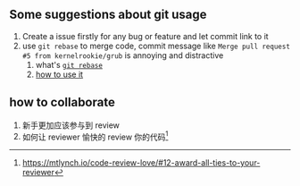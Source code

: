 ## Some suggestions about git usage

1. Create a issue firstly for any bug or feature and let commit link to it
2. use `git rebase` to merge code, commit message like `Merge pull request #5 from kernelrookie/grub` is annoying and distractive
    1. what's [`git rebase`](https://www.atlassian.com/git/tutorials/rewriting-history/git-rebase)
    2. [how to use it](https://stackoverflow.com/questions/16358418/how-to-avoid-merge-commit-hell-on-github-bitbucket)

## how to collaborate 
1. 新手更加应该参与到 review
2. 如何让 reviewer 愉快的 review 你的代码[^1]

[^1]: https://mtlynch.io/code-review-love/#12-award-all-ties-to-your-reviewer
